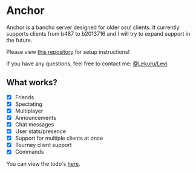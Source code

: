 # Anchor

Anchor is a bancho server designed for older osu! clients.
It currently supports clients from b487 to b2013716 and I will try to expand support in the future.

Please view [this repository](https://github.com/osuTitanic/titanic) for setup instructions!

If you have any questions, feel free to contact me: [@Lekuru/Levi](https://github.com/lekuruu)

## What works?

- [x] Friends
- [x] Spectating
- [x] Multiplayer
- [x] Announcements
- [x] Chat messages
- [x] User stats/presence
- [x] Support for multiple clients at once
- [x] Tourney client support
- [x] Commands

You can view the todo's [here](https://github.com/users/Lekuruu/projects/2).
